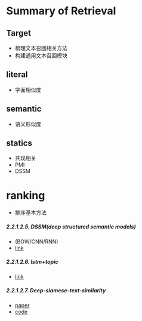 # Summary of Retrieval

## Target
+ 梳理文本召回相关方法
+ 构建通用文本召回模块


## literal
+  字面相似度

## semantic
+ 语义形似度

## statics
+ 共现相关
+ PMI
+ DSSM

# ranking
+ 排序基本方法

##### 2.2.1.2.5. DSSM(deep structured semantic models)
+ (BOW/CNN/RNN) 
+ [link](https://www.cnblogs.com/qniguoym/p/7772561.html)
##### 2.2.1.2.6. lstm+topic 
+ [link](https://blog.csdn.net/qjzcy/article/details/52269382)
##### 2.2.1.2.7. Deep-siamese-text-similarity 
+ [paper](https://www.aclweb.org/anthology/W16-16#page=162)
+ [code](https://github.com/dhwajraj/deep-siamese-text-similarity)
